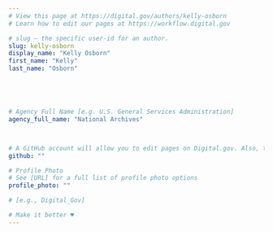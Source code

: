 ```yaml
---
# View this page at https://digital.gov/authors/kelly-osborn
# Learn how to edit our pages at https://workflow.digital.gov

# slug — the specific user-id for an author.
slug: kelly-osborn
display_name: "Kelly Osborn"
first_name: "Kelly"
last_name: "Osborn"





# Agency Full Name [e.g. U.S. General Services Administration]
agency_full_name: "National Archives"



# A GitHub account will allow you to edit pages on Digital.gov. Also, the image used in your GitHub account can be used to populate your digital.gov profile photo. Learn more about getting a Github account at [URL]
github: ""

# Profile Photo
# See [URL] for a full list of profile photo options
profile_photo: ""

# [e.g., Digital_Gov]

# Make it better ♥
---
```

